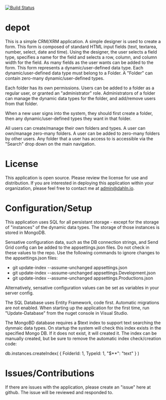 [![Build Status](https://dev.azure.com/dahln/depot/_apis/build/status/depot%20CI%20pipleline?branchName=release)](https://dev.azure.com/dahln/depot/_build/latest?definitionId=13&branchName=release)

# depot

This is a simple CRM/XRM application. A simple designer is used to create a form. This form is composed of standard HTML input fields (text, textarea, number, select, date and time). Using the designer, the user selects a field type, specifies a name for the field and selects a row, column, and column width for the field. As many fields as the user wants can be added to the form. This form represents a dynamic/user-defined data type. Each dynamic/user-defined data type must belong to a Folder. A "Folder" can contain zero-many dynamic/user-defined types.

Each folder has its own permissions. Users can be added to a folder as a regular user, or granted an "administrator" role. Administrators of a folder can manage the dynamic data types for the folder, and add/remove users from that folder.

When a new user signs into the system, they should first create a folder, then any dynamic/user-defined types they want in that folder.

All users can create/manage their own folders and types. A user can own/manage zero-many folders. A user can be added to zero-many folders by other users.  Any folder that a user has access to is accessible via the "Search" drop down on the main navigation.

# License

This application is open source. Please review the license for use and distribution. If you are interested in deploying this application within your organization, please feel free to contact me at admin@dahln.io.

# Configuration/Setup

This application uses SQL for all persistant storage - except for the storage of "instances" of the dynamic data types. The storage of those instances is stored in MongoDB.

Sensative configuration data, such as the DB connection strings, and Send Grid config can be added to the appsettings.json files. Do not check in these values to the repo. Use the following commands to ignore changes to the appsettings.json files:

* git update-index --assume-unchanged appsettings.json
* git update-index --assume-unchanged appsettings.Development.json
* git update-index --assume-unchanged appsettings.Productions.json

Alternatively, sensative configuration values can be set as variables in your server config.

The SQL Database uses Entity Framework, code first.  Automatic migrations are not enabled. When starting up the application for the first time, run "Update-Database" from the nuget console in Visual Studio.

The MongoBD database requires a $text index to support text searching the dynmaic data types. On startup the system will check this index exists in the specified Mongo DB. If it does not exist, it will created it. The index can be manually created, but be sure to remove the automatic index check/creation code:

db.instances.createIndex( { FolderId: 1, TypeId: 1, "$**": "text" } )

# Issues/Contributions

If there are issues with the application, please create an "issue" here at github. The issue will be reviewed and responded to.

